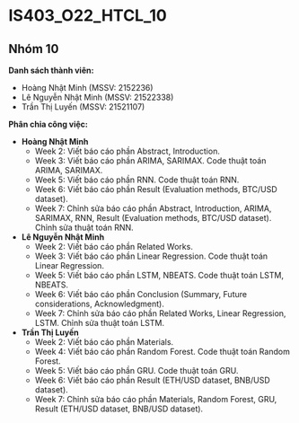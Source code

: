 # IS403_O22_HTCL_10

## Nhóm 10

**Danh sách thành viên:**
- Hoàng Nhật Minh (MSSV: 2152236)
- Lê Nguyễn Nhật Minh (MSSV: 21522338)
- Trần Thị Luyến (MSSV: 21521107)

**Phân chia công việc:**
- **Hoàng Nhật Minh**
  - Week 2: Viết báo cáo phần Abstract, Introduction.
  - Week 3: Viết báo cáo phần ARIMA, SARIMAX. Code thuật toán ARIMA, SARIMAX.
  - Week 5: Viết báo cáo phần RNN. Code thuật toán RNN.
  - Week 6: Viết báo cáo phần Result (Evaluation methods, BTC/USD dataset).
  - Week 7: Chỉnh sửa báo cáo phần Abstract, Introduction, ARIMA, SARIMAX, RNN, Result (Evaluation methods, BTC/USD dataset). Chỉnh sửa thuật toán RNN.
- **Lê Nguyễn Nhật Minh**
  - Week 2: Viết báo cáo phần Related Works.
  - Week 3: Viết báo cáo phần Linear Regression. Code thuật toán Linear Regression.
  - Week 5: Viết báo cáo phần LSTM, NBEATS. Code thuật toán LSTM, NBEATS.
  - Week 6: Viết báo cáo phần Conclusion (Summary, Future considerations, Acknowledgment).
  - Week 7: Chỉnh sửa báo cáo phần Related Works, Linear Regression, LSTM. Chỉnh sửa thuật toán LSTM.
- **Trần Thị Luyến**
  - Week 2: Viết báo cáo phần Materials.
  - Week 4: Viết báo cáo phần Random Forest. Code thuật toán Random Forest.
  - Week 5: Viết báo cáo phần GRU. Code thuật toán GRU.
  - Week 6: Viết báo cáo phần Result (ETH/USD dataset, BNB/USD dataset).
  - Week 7: Chỉnh sửa báo cáo phần Materials, Random Forest, GRU, Result (ETH/USD dataset, BNB/USD dataset).
